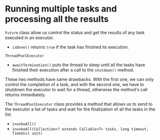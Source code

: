 # Running multiple tasks and processing all the results

`Future` class allow us control the status and get the results of any task executed in an executor.
* `isDone()` returns `true` if the task has finished its execution.

`ThreadPoolExecutor`
* `awaitTermination()` puts the thread to sleep until all the tasks have finished their execution after a call to the `shutdown()` method.

These two methods have same drawbacks. With the first one, we can only control the completion of a task, and with the second one, we have to shutdown the executor to wait for a thread, otherwise the method's call returns immediately.

The `ThreadPoolExecutor` class provides a method that allows us to send to the executor a list of tasks and wait for the finalization of all the tasks in the list.
* `invokeAll()`
* `invokeAll(Collection<? extends Callable<T> tasks, long timeout, TimeUnit unit)`




